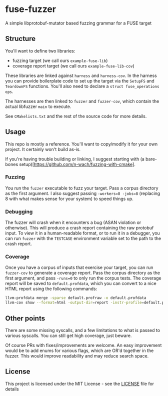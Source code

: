# fuse-fuzzer
A simple libprotobuf-mutator based fuzzing grammar for a FUSE target

## Structure

You'll want to define two libraries: 
- fuzzing target (we call ours `example-fuse-lib`)
- coverage report target (we call ours `example-fuse-lib-cov`)

These libraries are linked against `harness` and `harness-cov`. In the harness you can provide boilerplate code
to set up the target via the `SetupFS` and `TeardownFS` functions. You'll also need to declare a 
`struct fuse_operations ops`.

The harnesses are then linked to `fuzzer` and `fuzzer-cov`, which contain the actual libfuzzer `main` to execute.

See `CMakelists.txt` and the rest of the source code for more details.

## Usage

This repo is mostly a reference. You'll want to copy/modify it for your own project. It certainly won't build as-is.

If you're having trouble building or linking, I suggest starting with
(a bare-bones setup)[https://github.com/n-wach/fuzzing-with-cmake].

### Fuzzing

You run the `fuzzer` executable to fuzz your target. Pass a corpus directory as the first argument. I also
suggest passing `-workers=8 -jobs=8` (replacing 8 with what makes sense for your system) to speed things up.

### Debugging

The fuzzer will crash when it encounters a bug (ASAN violation or otherwise). This will produce a crash report
containing the raw protobuf input. To view it in a human-readable format, or to run it in a debugger, you can
run `fuzzer` with the `TESTCASE` environment variable set to the path to the crash report.

### Coverage

Once you have a corpus of inputs that exercise your target, you can run `fuzzer-cov` to generate a coverage report.
Pass the corpus directory as the first argument, and pass `-runs=0` to only run the corpus tests. The coverage report
will be saved to `default.profdata`, which you can convert to a nice HTML report using the following commands:

```bash
llvm-profdata merge -sparse default.profraw -o default.profdata
llvm-cov show --format=html -output-dir=report -instr-profile=default.profdata ./build/fuzz/fuzzer-cov
```

## Other points

There are some missing syscalls, and a few limitations to what is passed to various syscalls. You can still get 
high coverage, just beware. 

Of course PRs with fixes/improvements are welcome. An easy improvement would be to add enums for various flags,
which are OR'd together in the fuzzer. This would improve readability and may reduce search space.

## License

This project is licensed under the MIT License - see the [LICENSE](LICENSE) file for details
